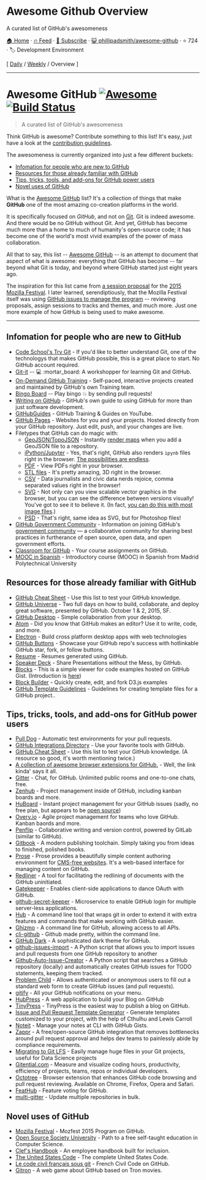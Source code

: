 # Awesome Github Overview

A curated list of GitHub's awesomeness

[🏠 Home](/README.md) · [🔥 Feed](https://test.trackawesomelist.com/phillipadsmith/awesome-github/feed.xml) · [📮 Subscribe](https://trackawesomelist.us17.list-manage.com/subscribe?u=d2f0117aa829c83a63ec63c2f&id=36a103854c) · [😺 phillipadsmith/awesome-github](https://github.com/phillipadsmith/awesome-github/blob/master/README.md) · ⭐ 724 · 🏷️ Development Environment

[ [Daily](/content/phillipadsmith/awesome-github/README.md) / [Weekly](/content/phillipadsmith/awesome-github/week/README.md) / Overview ]

---

# Awesome GitHub [![Awesome](https://cdn.rawgit.com/sindresorhus/awesome/d7305f38d29fed78fa85652e3a63e154dd8e8829/media/badge.svg)](https://github.com/sindresorhus/awesome) [![Build Status](https://travis-ci.org/phillipadsmith/awesome-github.svg)](https://travis-ci.org/phillipadsmith/awesome-github)

> A curated list of GitHub's awesomeness

Think GitHub is awesome? Contribute something to this list! It's easy, just have a look at the [contribution guidelines](https://github.com/phillipadsmith/awesome-github/blob/master/README.md/CONTRIBUTING.md).

The awesomeness is currently organized into just a few different buckets:

*   [Infomation for people who are new to GitHub](#infomation-for-people-who-are-new-to-github)
*   [Resources for those already familiar with GitHub](#resources-for-those-already-familiar-with-github)
*   [Tips, tricks, tools, and add-ons for GitHub power users](#tips-tricks-tools-and-add-ons-for-github-power-users)
*   [Novel uses of GitHub](#novel-uses-of-github)

What is the [Awesome GitHub](https://github.com/phillipadsmith/awesome-github) list? It's a collection of things that make **GitHub** one of the most amazing co-creation platforms in the world.

It is specifically focused on *GitHub*, and not on [Git](https://git-scm.com/). Git is indeed awesome. And there would be no GitHub without Git. And yet, GitHub has become much more than a home to much of humanity's open-source code; it has become one of the world's most vivid examples of the power of mass collaboration.

All that to say, this list -- [Awesome GitHub](https://github.com/phillipadsmith/awesome-github) -- is an attempt to document that aspect of what is awesome: everything that GitHub has become -- far beyond what Git is today, and beyond where GitHub started just eight years ago.

The inspiration for this list came from [a session proposal](http://phillipadsmith.com/2015/09/github-gitdown.html) for the [2015 Mozilla Festival](https://2015.mozillafestival.org/). I later learned, serendiptiously, that the Mozilla Festival itself was using [GitHub issues to manage the program](https://github.com/mozilla/mozfest-program) -- reviewing proposals, assign sessions to tracks and themes, and much more. Just one more example of how GitHub is being used to make awesome.

***

## Infomation for people who are new to GitHub

*   [Code School's Try Git](https://try.github.io/levels/1/challenges/1) - If you'd like to better understand Git, one of the technologys that makes GitHub possible, this is a great place to start. No GitHub account required.
*   [Git-it](https://github.com/jlord/git-it) -- :computer: :mortar\_board: A workshopper for learning Git and GitHub.
*   [On-Demand GitHub Training](https://services.github.com/on-demand/) - Self-paced, interactive projects created and maintained by GitHub's own Training team.
*   [Bingo Board](https://github.com/muan/bingo-board) -- Play bingo :boom: by sending pull requests!
*   [Writing on GitHub](https://help.github.com/articles/writing-on-github/) - GitHub's own guide to using GitHub for more than just software development.
*   [GitHubGuides](https://www.youtube.com/user/GitHubGuides) - GitHub Training & Guides on YouTube.
*   [GitHub Pages](https://pages.github.com/) - Websites for you and your projects.
    Hosted directly from your GitHub repository. Just edit, push, and your changes are live.
*   Filetypes that GitHub can do magic with:
    *   [GeoJSON/TopoJSON](https://github.com/blog/1528-there-s-a-map-for-that) - Instantly [render maps](https://github.com/benbalter/dc-maps/blob/master/maps/embassies.geojson) when you add a GeoJSON file to a repository.
    *   [iPython/Jupyter](https://github.com/blog/1995-github-jupyter-notebooks-3) - Yes, that's right, GitHub also renders `ipynb` files right in the browser. [The possibilities are endless](https://github.com/ipython/ipython/wiki/A-gallery-of-interesting-IPython-Notebooks).
    *   [PDF](https://github.com/blog/1974-pdf-viewing) - View PDFs right in your browser.
    *   [STL files](https://github.com/blog/1465-stl-file-viewing) - It's pretty amazing, 3D right in the browser.
    *   [CSV](https://github.com/blog/1601-see-your-csvs) - Data journalists and civic data nerds rejoice, comma separated values right in the browser!
    *   [SVG](https://github.com/blog/1902-svg-viewing-diffing) - Not only can you view scalable vector graphics in the browser, but you can see the difference between versions visually! You've got to see it to believe it.  (In fact, [you can do this with most image files](https://github.com/blog/817-behold-image-view-modes).)
    *   [PSD](https://github.com/blog/1845-psd-viewing-diffing) - That's right, same idea as SVG, but for Photoshop files!
*   [GitHub Government Community](https://github.com/government/welcome) - Information on joining GitHub's [government community](https://government.github.com/) — a collaborative community for sharing best practices in furtherance of open source, open data, and open government efforts.
*   [Classroom for GitHub](https://classroom.github.com) - Your course assignments on GitHub.
*   [MOOC in Spanish](https://miriadax.net/web/gitmooc) - Introductory course (MOOC) in Spanish from Madrid Polytechnical University

## Resources for those already familiar with GitHub

*   [GitHub Cheat Sheet](https://github.com/tiimgreen/github-cheat-sheet) - Use this list to test your GitHub knowledge.
*   [GitHub Universe](http://githubuniverse.com/) - Two full days on how to build, collaborate, and deploy
    great software, presented by GitHub. October 1 & 2, 2015, SF.
*   [GitHub Desktop](https://desktop.github.com/) - Simple collaboration from your desktop.
*   [Atom](https://github.com/blog/2031-announcing-atom-1-0) - Did you know that GitHub makes an editor? Use it to write, code, and more.
*   [Electron](http://electron.atom.io/) - Build cross platform desktop apps with web technologies
*   [GitHub Buttons](https://ghbtns.com/) - Showcase your GitHub repo's success with hotlinkable GitHub star, fork, or follow buttons.
*   [Resume](http://resume.github.io/) - Resumes generated using GitHub.
*   [Speaker Deck](https://speakerdeck.com/) - Share Presentations without the Mess, by GitHub.
*   [Blocks](http://bl.ocks.org/) - This is a simple viewer for code examples hosted on GitHub Gist. (Introduction is [here](http://bost.ocks.org/mike/block/))
*   [Block Builder](http://blockbuilder.org/) - Quickly create, edit, and fork D3.js examples
*   [GitHub Template Guidelines](https://github.com/cezaraugusto/github-template-guidelines) - Guidelines for creating template files for a GitHub project..

## Tips, tricks, tools, and add-ons for GitHub power users

*   [Pull Dog](https://github.com/apps/pull-dog) - Automatic test environments for your pull requests.
*   [GitHub Integrations Directory](https://github.com/integrations) - Use your favorite tools with GitHub.
*   [GitHub Cheat Sheet](https://github.com/tiimgreen/github-cheat-sheet) - Use this list to test your GitHub knowledge. (A resource so good, it's worth mentioning twice.)
*   [A collection of awesome browser extensions for GitHub.](https://github.com/stefanbuck/awesome-browser-extensions-for-github) - Well, the link kinda' says it all.
*   [Gitter](https://gitter.im/) - Chat, for GitHub. Unlimited public rooms and one-to-one chats, free.
*   [Zenhub](https://www.zenhub.com/) - Project management inside of GitHub, including kanban boards and more.
*   [HuBoard](https://huboard.com/) - Instant project management for your GitHub issues (sadly, no free plan, but appears to be [open source](https://github.com/huboard/huboard-web))
*   [Overv.io](https://overv.io/) - Agile project management for teams who love GitHub. Kanban baords and more.
*   [Penflip](https://www.penflip.com/) - Collaborative writing and version control, powered by GitLab (similar to GitHub).
*   [Gitbook](https://www.gitbook.com/) - A modern publishing toolchain. Simply taking you from ideas to finished, polished books.
*   [Prose](http://prose.io/#about) - Prose provides a beautifully simple content authoring environment for [CMS-free websites](https://developmentseed.org/blog/2012/07/27/build-cms-free-websites/). It's a web-based interface for managing content on GitHub.
*   [Redliner](https://github.com/benbalter/redliner) - A tool for facilitating the redlining of documents with the GitHub uninitiated.
*   [Gatekeeper](https://github.com/prose/gatekeeper) - Enables client-side applications to dance OAuth with GitHub.
*   [github-secret-keeper](https://github.com/HenrikJoreteg/github-secret-keeper) - Microservice to enable GitHub login for multiple server-less applications.
*   [Hub](https://github.com/github/hub) - A command line tool that wraps git in order to extend it with extra features and commands that make working with GitHub easier.
*   [Ghizmo](https://github.com/jlevy/ghizmo) - A command line for GitHub, allowing access to all APIs.
*   [cli-github](https://github.com/harshasrinivas/cli-github) - Github made pretty, within the command line.
*   [GitHub Dark](https://github.com/StylishThemes/Github-Dark) - A sophisticated dark theme for GitHub.
*   [github-issues-import](https://github.com/IQAndreas/github-issues-import) - A Python script that allows you to import issues and pull requests from one GitHub repository to another
*   [Github-Auto-Issue-Creator](https://github.com/Ricky54326/Github-Auto-Issue-Creator) - A Python script that searches a GitHub repository (locally) and automatically creates GitHub issues for TODO statements, keeping them tracked.
*   [Problem Child](https://github.com/benbalter/problem_child) - Allows authenticated or anonymous users to fill out a standard web form to create GitHub issues (and pull requests).
*   [gitify](http://gitify.io/) - All your GitHub notifications on your menu.
*   [HubPress](https://github.com/HubPress/hubpress.io) - A web application to build your Blog on GitHub
*   [TinyPress](https://github.com/kehers/tinypress) - TinyPress is the easiest way to publish a blog on GitHub.
*   [Issue and Pull Request Template Generator](https://www.talater.com/open-source-templates/) - Generate templates customized to your project, with the help of Cthulhu and Lewis Carroll
*   [Noteit](https://github.com/Krukov/noteit) - Manage your notes at CLI with GitHub Gists.
*   [Zappr](https://github.com/zalando/zappr) - A free/open-source GitHub integration that removes bottlenecks around pull request approval and helps dev teams to painlessly abide by compliance requirements.
*   [Migrating to Git LFS](http://vooban.com/en/tips-articles-geek-stuff/migrating-to-git-lfs-for-developing-deep-learning-applications-with-large-files/) - Easily manage huge files in your Git projects, useful for Data Science projects
*   [Gitential.com](https://gitential.com) - Measure and visualize coding hours, productivity, efficiency of projects, teams, repos or individual developers.
*   [Octotree](https://www.octotree.io/) - Browser extension that enhances GitHub code browsing and pull request reviewing. Available on Chrome, Firefox, Opera and Safari.
*   [FeatHub](https://feathub.com/) - Feature voting for GitHub.
*   [multi-gitter](https://github.com/lindell/multi-gitter) - Update multiple repositories in bulk.

## Novel uses of GitHub

*   [Mozilla Festival](https://github.com/mozilla/mozfest-program) - Mozfest 2015 Program on GitHub.
*   [Open Source Society University](https://github.com/open-source-society/computer-science) - Path to a free self-taught education in Computer Science.
*   [Clef's Handbook](https://github.com/clef/handbook) - An employee handbook built for inclusion.
*   [The United States Code](https://github.com/divegeek/uscode) - The complete United States Code.
*   [Le code civil français sous git](https://github.com/steeve/france.code-civil) - French Civil Code on GitHub.
*   [Gitron](https://gitron.herokuapp.com) - A web game about GitHub based on Tron movies.

